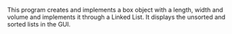 This program creates and implements a box object with a length, width and volume and implements it through a Linked List. It displays the unsorted and sorted lists in the GUI.
